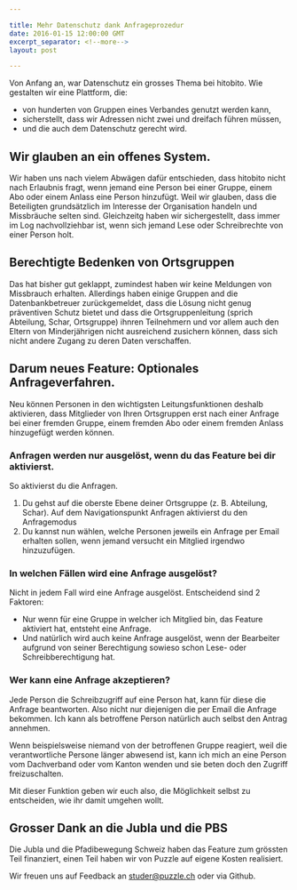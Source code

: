 ```yaml
---

title: Mehr Datenschutz dank Anfrageprozedur
date: 2016-01-15 12:00:00 GMT
excerpt_separator: <!--more-->
layout: post

---
```



Von Anfang an, war Datenschutz ein grosses Thema bei hitobito. Wie gestalten wir eine Plattform, die:

*  von hunderten von Gruppen eines Verbandes genutzt werden kann,
* sicherstellt, dass wir Adressen nicht zwei und dreifach führen müssen,
* und die auch dem Datenschutz gerecht wird.

<!--more-->


## Wir glauben an ein offenes System.

Wir haben uns nach vielem Abwägen dafür entschieden, dass hitobito nicht nach Erlaubnis fragt, wenn jemand eine Person bei einer Gruppe, einem Abo oder einem Anlass eine Person hinzufügt. Weil wir glauben, dass die Beteiligten grundsätzlich im Interesse der Organisation handeln und Missbräuche selten sind. Gleichzeitg haben wir sichergestellt, dass immer im Log nachvollziehbar ist, wenn sich jemand Lese oder Schreibrechte von einer Person holt.

## Berechtigte Bedenken von Ortsgruppen

Das hat bisher gut geklappt, zumindest haben wir keine Meldungen von Missbrauch erhalten. Allerdings haben einige Gruppen and die Datenbankbetreuer zurückgemeldet, dass die Lösung nicht genug präventiven Schutz bietet und dass die Ortsgruppenleitung (sprich Abteilung, Schar, Ortsgruppe) ihnren Teilnehmern und vor allem auch den Eltern von Minderjährigen nicht ausreichend zusichern können, dass sich nicht andere Zugang zu deren Daten verschaffen.

## Darum neues Feature: Optionales Anfrageverfahren.

Neu können Personen in den wichtigsten Leitungsfunktionen deshalb aktivieren, dass Mitglieder von Ihren Ortsgruppen erst nach einer Anfrage bei einer fremden Gruppe, einem fremden Abo oder einem fremden Anlass hinzugefügt werden können.



### Anfragen werden nur ausgelöst, wenn du das Feature bei dir aktivierst.

So aktivierst du die Anfragen.

1. Du gehst auf die oberste Ebene deiner Ortsgruppe (z. B. Abteilung, Schar). Auf dem Navigationspunkt Anfragen aktivierst du den Anfragemodus
2. Du kannst nun wählen, welche Personen jeweils ein Anfrage per Email erhalten sollen, wenn jemand versucht ein Mitglied irgendwo hinzuzufügen.

### In welchen Fällen wird eine Anfrage ausgelöst?

Nicht in jedem Fall wird eine Anfrage ausgelöst. Entscheidend sind 2 Faktoren:

* Nur wenn für eine Gruppe in welcher ich Mitglied bin, das Feature aktiviert hat, entsteht eine Anfrage.
* Und natürlich wird auch keine Anfrage ausgelöst, wenn der Bearbeiter aufgrund von seiner Berechtigung sowieso schon Lese- oder Schreibberechtigung hat.

### Wer kann eine Anfrage akzeptieren?

Jede Person die Schreibzugriff auf eine Person hat, kann für diese die Anfrage beantworten. Also nicht nur diejenigen die per Email die Anfrage bekommen. Ich kann als betroffene Person natürlich auch selbst den Antrag annehmen.

Wenn beispielsweise niemand von der betroffenen Gruppe reagiert, weil die verantwortliche Persone länger abwesend ist, kann ich mich an eine Person vom Dachverband oder vom Kanton wenden und sie beten doch den Zugriff freizuschalten.

Mit dieser Funktion geben wir euch also, die Möglichkeit selbst zu entscheiden, wie ihr damit umgehen wollt.

## Grosser Dank an die Jubla und die PBS

Die Jubla und die Pfadibewegung Schweiz haben das Feature zum grössten Teil finanziert, einen Teil haben wir von Puzzle auf eigene Kosten realisiert. 

Wir freuen uns auf Feedback an studer@puzzle.ch oder via Github.